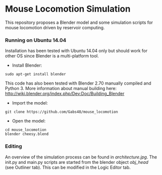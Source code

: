 # Mouse Locomotion Simulation
This repository proposes a Blender model and some simulation scripts for mouse locomotion driven by reservoir computing.

### Running on Ubuntu 14.04
Installation has been tested with Ubuntu 14.04 only but should work for other OS since Blender is a multi-platform tool.
- Install Blender:
```
sudo apt-get install blender
```
This code has also been tested with Blender 2.70 manually compiled and Python 3. More information about manual building here: http://wiki.blender.org/index.php/Dev:Doc/Building_Blender

- Import the model:
```
git clone https://github.com/Gabs48/mouse_locomotion
```

- Open the model:
```
cd mouse_locomotion
blender cheesy.blend
```

### Editing
An overview of the simulation process can be found in *architecture.jpg*. The init.py and main.py scripts are started from the blender object *obj_head* (see Outliner tab). This can be modified in the Logic Editor tab.
